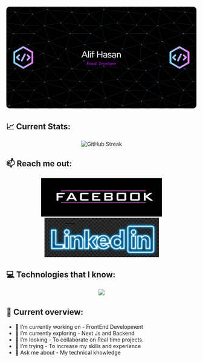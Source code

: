 <p align="center">
  <img src="https://raw.githubusercontent.com/alif0013/alif0013/main/github-header-image.png" alt="alt text">
</p>


## 📈 Current Stats:
<p align="center">
  <img src="https://github-readme-streak-stats.herokuapp.com?user=alif0013&theme=blue-navy" alt="GitHub Streak">  
</p>

## 📫 Reach me out:
<p align="center">
   <a href="https://www.facebook.com/profile.php?id=100075976248378" target="_blank">
     <img src="https://raw.githubusercontent.com/alif0013/alif0013/main/panel-27371242-image-5834d003-27eb-470f-9c0c-d76faa60b48f.png">
  </a>
   <a href="https://www.linkedin.com/in/md-alif-hasan-14b44a2a4/" target="_blank">
      <img src="https://raw.githubusercontent.com/alif0013/alif0013/main/link.jpg">
  </a>
 
</p>

## 💻 Technologies that I know:
<p align="center">
  <a href="https://skillicons.dev">
    <img src="https://skillicons.dev/icons?i=html,css,js,react,tailwind,materialui,firebase,express,nodejs,mongodb&perline=5" />
  </a>
</p>

## 👀 Current overview:

- 🔭 I’m currently working on - FrontEnd Development
- 🌱 I’m currently exploring - Next Js and Backend
- 👯 I’m looking - To collaborate on Real time projects.
- 🤔 I’m trying - To increase my skills and experience
- 💬 Ask me about - My technical khowledge



